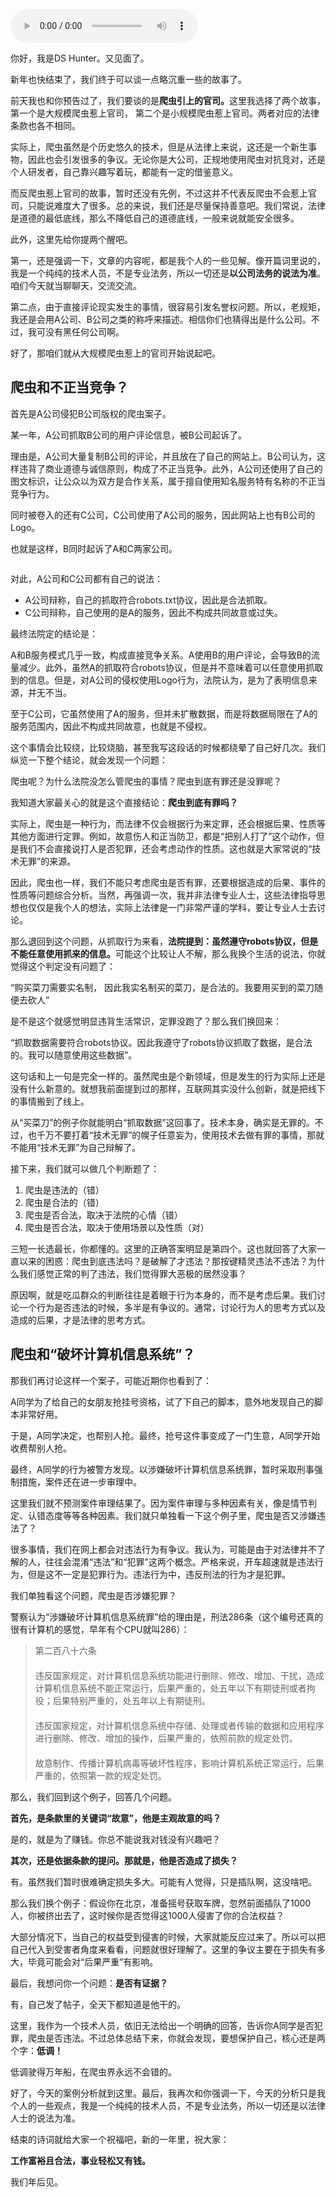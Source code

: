 <audio title="春节加餐03 _ 低调驶得万年船" src="https://static001.geekbang.org/resource/audio/34/08/342209edacb5d958d50d512f02a66208.mp3" controls="controls"></audio> 
<p>你好，我是DS Hunter。又见面了。</p><p>新年也快结束了，我们终于可以谈一点略沉重一些的故事了。</p><p>前天我也和你预告过了，我们要谈的是<strong>爬虫引上的官司。</strong>这里我选择了两个故事，第一个是大规模爬虫惹上官司， 第二个是小规模爬虫惹上官司。两者对应的法律条款也各不相同。</p><p>实际上，爬虫虽然是个历史悠久的技术，但是从法律上来说，这还是一个新生事物，因此也会引发很多的争议。无论你是大公司，正规地使用爬虫对抗竞对，还是个人研发者，自己靠兴趣写着玩，都能有一定的借鉴意义。</p><p>而反爬虫惹上官司的故事，暂时还没有先例，不过这并不代表反爬虫不会惹上官司，只能说难度大了很多。总的来说，我们还是尽量保持善意吧。我们常说，法律是道德的最低底线，那么不降低自己的道德底线，一般来说就能安全很多。</p><p>此外，这里先给你提两个醒吧。</p><p>第一，还是强调一下，文章的内容呢，都是我个人的一些见解。像开篇词里说的，我是一个纯纯的技术人员，不是专业法务，所以一切还是<strong>以公司法务的说法为准</strong>。咱们今天就当聊聊天，交流交流。</p><p>第二点，由于直接评论现实发生的事情，很容易引发名誉权问题。所以，老规矩，我还是会用A公司、B公司之类的称呼来描述。相信你们也猜得出是什么公司。不过，我可没有黑任何公司啊。</p><!-- [[[read_end]]] --><p>好了，那咱们就从大规模爬虫惹上的官司开始说起吧。</p><h2><strong>爬虫和不正当竞争？</strong></h2><p>首先是A公司侵犯B公司版权的爬虫案子。</p><p>某一年，A公司抓取B公司的用户评论信息，被B公司起诉了。</p><p>理由是，A公司大量复制B公司的评论，并且放在了自己的网站上。B公司认为，这样违背了商业道德与诚信原则，构成了不正当竞争。此外，A公司还使用了自己的图文标识，让公众以为双方是合作关系，属于擅自使用知名服务特有名称的不正当竞争行为。</p><p>同时被卷入的还有C公司，C公司使用了A公司的服务，因此网站上也有B公司的Logo。</p><p>也就是这样，B同时起诉了A和C两家公司。</p><p><img src="https://static001.geekbang.org/resource/image/46/85/46ea6a1358a8f1009ea8366e6aa0a385.jpg?wh=1142x569" alt="" title="A、B、C三家公司纠纷关系图"></p><p>对此，A公司和C公司都有自己的说法：</p><ul>
<li>A公司辩称，自己的抓取符合robots.txt协议，因此是合法抓取。</li>
<li>C公司辩称，自己使用的是A的服务，因此不构成共同故意或过失。</li>
</ul><p>最终法院定的结论是：</p><p>A和B服务模式几乎一致，构成直接竞争关系。A使用B的用户评论，会导致B的流量减少。此外，虽然A的抓取符合robots协议，但是并不意味着可以任意使用抓取到的信息。但是，对A公司的侵权使用Logo行为，法院认为，是为了表明信息来源，并无不当。</p><p>至于C公司，它虽然使用了A的服务，但并未扩散数据，而是将数据局限在了A的服务范围内，因此不构成共同故意，也就是不侵权。</p><p>这个事情会比较绕，比较烧脑，甚至我写这段话的时候都绕晕了自己好几次。我们纵览一下整个结论，就会发现一个问题：</p><p>爬虫呢？为什么法院没怎么管爬虫的事情？爬虫到底有罪还是没罪呢？</p><p>我知道大家最关心的就是这个直接结论：<strong>爬虫到底有罪吗？</strong></p><p>实际上，爬虫是一种行为，而法律不仅会根据行为来定罪，还会根据后果、性质等其他方面进行定罪。例如，故意伤人和正当防卫，都是“把别人打了”这个动作，但是我们不会直接说打人是否犯罪，还会考虑动作的性质。这也就是大家常说的“技术无罪”的来源。</p><p>因此，爬虫也一样，我们不能只考虑爬虫是否有罪，还要根据造成的后果、事件的性质等问题综合分析。当然，再强调一次，我并非法律专业人士，这些法律指导思想也仅仅是我个人的想法，实际上法律是一门非常严谨的学科，要让专业人士去讨论。</p><p>那么退回到这个问题，从抓取行为来看，<strong>法院提到：虽然遵守robots协议，但是不能任意使用抓来的信息。</strong>可能这个比较让人不解，那么我换个生活的说法，你就觉得这个判定没有问题了：</p><p>“购买菜刀需要实名制， 因此我实名制买的菜刀，是合法的。我要用买到的菜刀随便去砍人”</p><p>是不是这个就感觉明显违背生活常识，定罪没跑了？那么我们换回来：</p><p>“抓取数据需要符合robots协议。因此我遵守了robots协议抓取了数据，是合法的。我可以随意使用这些数据”。</p><p>这句话和上一句是完全一样的。虽然爬虫是个新领域，但是发生的行为实际上还是没有什么新意的。就想我前面提到过的那样，互联网其实没什么创新，就是把线下的事情搬到了线上。</p><p>从“买菜刀”的例子你就能明白“抓取数据”这回事了。技术本身，确实是无罪的。不过，也千万不要打着“技术无罪”的幌子任意妄为，使用技术去做有罪的事情，那就不能用“技术无罪”为自己辩解了。</p><p>接下来，我们就可以做几个判断题了：</p><ol>
<li>爬虫是违法的（错）</li>
<li>爬虫是合法的（错）</li>
<li>爬虫是否合法，取决于法院的心情（错）</li>
<li>爬虫是否合法，取决于使用场景以及性质（对）</li>
</ol><p>三短一长选最长，你都懂的。这里的正确答案明显是第四个。这也就回答了大家一直以来的困惑：爬虫到底违法吗？是破解了才违法？那按键精灵违法不违法？为什么我们感觉正常的判了违法，我们觉得罪大恶极的居然没事？</p><p>原因啊，就是吃瓜群众的判断往往是着眼于行为本身的，而不是考虑后果。我们讨论一个行为是否违法的时候，多半是有争议的。通常，讨论行为人的思考方式以及造成的后果，才是法律的思考方式。</p><h2><strong>爬虫和“破坏计算机信息系统”？</strong></h2><p>那我们再讨论这样一个案子，可能近期你也看到了：</p><p>A同学为了给自己的女朋友抢挂号资格，试了下自己的脚本，意外地发现自己的脚本非常好用。</p><p>于是，A同学决定，也帮别人抢。最终，抢号这件事变成了一门生意，A同学开始收费帮别人抢。</p><p>最终，A同学的行为被警方发现。以涉嫌破坏计算机信息系统罪，暂时采取刑事强制措施，案件还在进一步审理中。</p><p>这里我们就不预测案件审理结果了。因为案件审理与多种因素有关，像是情节判定、认错态度等等各种因素。我们就只单独看一下这个例子里，爬虫是否又涉嫌违法了？</p><p>很多事情，我们在网上都会对违法行为有争议。我认为，可能是由于对法律并不了解的人，往往会混淆“违法”和“犯罪”这两个概念。严格来说，开车超速就是违法行为，但是这不一定是犯罪行为。违法行为中，违反刑法的行为才是犯罪。</p><p>我们单独看这个问题，爬虫是否涉嫌犯罪？</p><p>警察认为“涉嫌破坏计算机信息系统罪”给的理由是，刑法286条（这个编号还真的很有计算机的感觉，早年有个CPU就叫286）：</p><blockquote>
<p>第二百八十六条<br>
<strong>　</strong><br>
违反国家规定，对计算机信息系统功能进行删除、修改、增加、干扰，造成计算机信息系统不能正常运行，后果严重的，处五年以下有期徒刑或者拘役；后果特别严重的，处五年以上有期徒刑。<br>
<strong>　</strong><br>
违反国家规定，对计算机信息系统中存储、处理或者传输的数据和应用程序进行删除、修改、增加的操作，后果严重的，依照前款的规定处罚。<br>
<strong>　</strong><br>
故意制作、传播计算机病毒等破坏性程序，影响计算机系统正常运行，后果严重的，依照第一款的规定处罚。</p>
</blockquote><p>那么，我们回到这个例子，回答几个问题。</p><p><strong>首先，是条款里的关键词“故意”，他是主观故意的吗？</strong></p><p>是的，就是为了赚钱。你总不能说我对钱没有兴趣吧？</p><p><strong>其次，还是依据条款的提问。那就是，他是否造成了损失？</strong></p><p>有。虽然我们暂时很难确定损失多大。可能有人觉得，只是插队啊，这没啥吧。</p><p>那么我们换个例子：假设你在北京，准备摇号获取车牌，忽然前面插队了1000人，你被挤出去了，这时候你是否觉得这1000人侵害了你的合法权益？</p><p>大部分情况下，当自己的权益受到侵害的时候，大家就能反应过来了。所以可以把自己代入到受害者角度来看看，问题就很好理解了。这里的争议主要在于损失有多大，毕竟可能会对“后果严重”有影响。</p><p>最后，我想问你一个问题：<strong>是否有证据？</strong></p><p>有，自己发了帖子，全天下都知道是他干的。</p><p>这里，我作为一个技术人员，依旧无法给出一个明确的回答，告诉你A同学是否犯罪，爬虫是否违法。不过总体总结下来，你就会发现，要想保护自己，核心还是两个字：<strong>低调！</strong></p><p>低调驶得万年船，在爬虫界永远不会错的。</p><p>好了，今天的案例分析就到这里。最后，我再次和你强调一下，今天的分析只是我个人的一些观点，我是一个纯纯的技术人员，不是专业法务，所以一切还是以法律人士的说法为准。</p><p>结束的诗词就给大家一个祝福吧，新的一年里，祝大家：</p><p><strong>工作富裕且合法，事业轻松又有钱。</strong></p><p>我们年后见。</p>